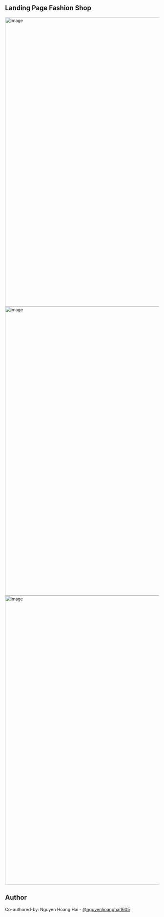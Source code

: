 ## Landing Page Fashion Shop

<img width="1919" height="945" alt="image" src="https://github.com/user-attachments/assets/e2a98b9c-ae36-46ef-b3a8-823e2a85ad87" />
<img width="1919" height="945" alt="image" src="https://github.com/user-attachments/assets/3269282d-d5f7-4074-a75b-e624b6094499" />
<img width="1920" height="945" alt="image" src="https://github.com/user-attachments/assets/399a1656-76a6-4ab1-86ad-45eac98d6e53" />


## Author
Co-authored-by: Nguyen Hoang Hai - [@nguyenhoanghai1605](https://github.com/nguyenhoanghai1605)
